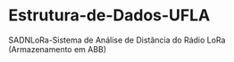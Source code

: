 # Estrutura-de-Dados-UFLA
SADNLoRa-Sistema de Análise de Distância do Rádio LoRa (Armazenamento em ABB)
